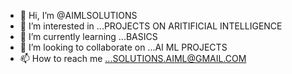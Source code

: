 - 👋 Hi, I’m @AIMLSOLUTIONS
- 👀 I’m interested in ...PROJECTS ON ARITIFICIAL INTELLIGENCE
- 🌱 I’m currently learning ...BASICS
- 💞️ I’m looking to collaborate on ...AI ML PROJECTS
- 📫 How to reach me ...SOLUTIONS.AIML@GMAIL.COM

<!---
AIMLSOLUTIONS/AIMLSOLUTIONS is a ✨ special ✨ repository because its `README.md` (this file) appears on your GitHub profile.
You can click the Preview link to take a look at your changes.
--->

